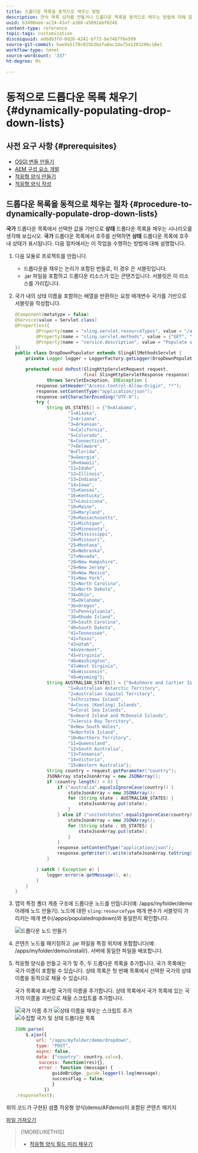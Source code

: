 ```yaml
---
title: 드롭다운 목록을 동적으로 채우는 방법
description: 연속 목록 상자를 만들거나 드롭다운 목록을 동적으로 채우는 방법에 대해 알아봅니다.
uuid: b3408aee-ac24-43af-a380-a5892abf0248
content-type: reference
topic-tags: customization
discoiquuid: ad6db3fd-0d26-4241-bf73-be74b7f6e509
source-git-commit: bae9a5178c025b3bafa8ac2da75a1203206c16e1
workflow-type: tm+mt
source-wordcount: '337'
ht-degree: 0%

---
```



# 동적으로 드롭다운 목록 채우기 {#dynamically-populating-drop-down-lists}

## 사전 요구 사항 {#prerequisites}

* [OSGI 번들 만들기](https://helpx.adobe.com/experience-manager/using/creating-osgi-bundles-digital-marketing.html)
* [AEM 구성 요소 개발](https://experienceleague.adobe.com/docs/experience-manager-cloud-service/implementing/developing/full-stack/components-templates/overview.html#developing)
* [적응형 양식 만들기](creating-adaptive-form.md)
* [적응형 양식 작성](introduction-forms-authoring.md)

## 드롭다운 목록을 동적으로 채우는 절차 {#procedure-to-dynamically-populate-drop-down-lists}

**국가** 드롭다운 목록에서 선택한 값을 기반으로 **상태** 드롭다운 목록을 채우는 시나리오를 생각해 보십시오. **국가** 드롭다운 목록에서 호주를 선택하면 **상태** 드롭다운 목록에 호주 내 상태가 표시됩니다. 다음 절차에서는 이 작업을 수행하는 방법에 대해 설명합니다.

1. 다음 모듈로 프로젝트를 만듭니다.

   * 드롭다운을 채우는 논리가 포함된 번들로, 이 경우 은 서블릿입니다.
   * .jar 파일을 포함하고 드롭다운 리소스가 있는 콘텐츠입니다. 서블릿은 이 리소스를 가리킵니다.

1. 국가 내의 상태 이름을 포함하는 배열을 반환하는 요청 매개변수 국가를 기반으로 서블릿을 작성합니다.

   ```java
   @Component(metatype = false)
   @Service(value = Servlet.class)
   @Properties({
           @Property(name = "sling.servlet.resourceTypes", value = "/apps/populatedropdown"),
           @Property(name = "sling.servlet.methods", value = {"GET", "POST"}),
           @Property(name = "service.description", value = "Populate states drop-down based on country value")
   })
   public class DropDownPopulator extends SlingAllMethodsServlet {
       private Logger logger = LoggerFactory.getLogger(DropDownPopulator.class);
   
       protected void doPost(SlingHttpServletRequest request,
                             final SlingHttpServletResponse response)
               throws ServletException, IOException {
           response.setHeader("Access-Control-Allow-Origin", "*");
           response.setContentType("application/json");
           response.setCharacterEncoding("UTF-8");
           try {
               String US_STATES[] = {"0=Alabama",
                       "1=Alaska",
                       "2=Arizona",
                       "3=Arkansas",
                       "4=California",
                       "5=Colorado",
                       "6=Connecticut",
                       "7=Delaware",
                       "8=Florida",
                       "9=Georgia",
                       "10=Hawaii",
                       "11=Idaho",
                       "12=Illinois",
                       "13=Indiana",
                       "14=Iowa",
                       "15=Kansas",
                       "16=Kentucky",
                       "17=Louisiana",
                       "18=Maine",
                       "19=Maryland",
                       "20=Massachusetts",
                       "21=Michigan",
                       "22=Minnesota",
                       "23=Mississippi",
                       "24=Missouri",
                       "25=Montana",
                       "26=Nebraska",
                       "27=Nevada",
                       "28=New Hampshire",
                       "29=New Jersey",
                       "30=New Mexico",
                       "31=New York",
                       "32=North Carolina",
                       "33=North Dakota",
                       "34=Ohio",
                       "35=Oklahoma",
                       "36=Oregon",
                       "37=Pennsylvania",
                       "38=Rhode Island",
                       "39=South Carolina",
                       "40=South Dakota",
                       "41=Tennessee",
                       "42=Texas",
                       "43=Utah",
                       "44=Vermont",
                       "45=Virginia",
                       "46=Washington",
                       "47=West Virginia",
                       "48=Wisconsin",
                       "49=Wyoming"};
               String AUSTRALIAN_STATES[] = {"0=Ashmore and Cartier Islands",
                       "1=Australian Antarctic Territory",
                       "2=Australian Capital Territory",
                       "3=Christmas Island",
                       "4=Cocos (Keeling) Islands",
                       "5=Coral Sea Islands",
                       "6=Heard Island and McDonald Islands",
                       "7=Jervis Bay Territory",
                       "8=New South Wales",
                       "9=Norfolk Island",
                       "10=Northern Territory",
                       "11=Queensland",
                       "12=South Australia",
                       "13=Tasmania",
                       "14=Victoria",
                       "15=Western Australia"};
               String country = request.getParameter("country");
               JSONArray stateJsonArray = new JSONArray();
               if (country.length() > 0) {
                   if ("australia".equalsIgnoreCase(country)) {
                       stateJsonArray = new JSONArray();
                       for (String state : AUSTRALIAN_STATES) {
                           stateJsonArray.put(state);
                       }
                   } else if ("unitedstates".equalsIgnoreCase(country)) {
                       stateJsonArray = new JSONArray();
                       for (String state : US_STATES) {
                           stateJsonArray.put(state);
                       }
                   }
                   response.setContentType("application/json");
                   response.getWriter().write(stateJsonArray.toString());
               }
   
           } catch ( Exception e) {
               logger.error(e.getMessage(), e);
           }
       }
   }
   ```

1. 앱의 특정 폴더 계층 구조에 드롭다운 노드를 만듭니다(예: /apps/myfolder/demo 아래에 노드 만들기). 노드에 대한 `sling:resourceType` 매개 변수가 서블릿이 가리키는 매개 변수(/apps/populatedropdown)와 동일한지 확인합니다.

   ![드롭다운 노드 만들기](assets/dropdown-node.png)

1. 콘텐츠 노드를 패키징하고 .jar 파일을 특정 위치에 포함합니다(예: /apps/myfolder/demo/install/). 서버에 동일한 파일을 배포합니다.
1. 적응형 양식을 만들고 국가 및 주, 두 드롭다운 목록을 추가합니다. 국가 목록에는 국가 이름이 포함될 수 있습니다. 상태 목록은 첫 번째 목록에서 선택한 국가의 상태 이름을 동적으로 채울 수 있습니다.

   국가 목록에 표시할 국가의 이름을 추가합니다. 상태 목록에서 국가 목록에 있는 국가의 이름을 기반으로 채울 스크립트를 추가합니다.

   ![국가 이름 추가](assets/country-dropdown.png) ![상태 이름을 채우는 스크립트 추가](assets/state-dropdown.png) ![수집할 국가 및 상태 드롭다운 목록](assets/2dropdowns.png)

   ```javascript
   JSON.parse(
       $.ajax({
           url: "/apps/myfolder/demo/dropdown",
           type: "POST",
           async: false,
           data: {"country": country.value},
            success: function(res){},
            error : function (message) {
                 guideBridge._guide.logger().log(message);
                 successFlag = false;
                 }
              })
   .responseText);
   ```

위의 코드가 구현된 샘플 적응형 양식(demo/AFdemo)이 포함된 콘텐츠 패키지

[파일 가져오기](assets/dropdown-demo-content-1.0.1-snapshot.zip)


>[!MORELIKETHIS]
>
>* [적응형 양식 필드 미리 채우기](/help/forms/prepopulate-adaptive-form-fields.md)
